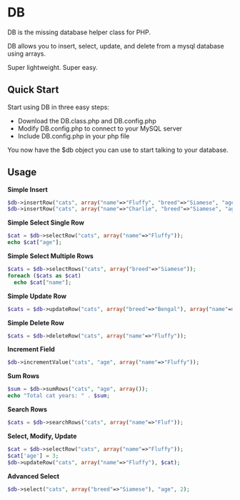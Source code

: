 DB
====

DB is the missing database helper class for PHP.

DB allows you to insert, select, update, and delete from a mysql database using arrays.

Super lightweight. Super easy.

Quick Start
-----------
Start using DB in three easy steps:

* Download the DB.class.php and DB.config.php
* Modify DB.config.php to connect to your MySQL server
* Include DB.config.php in your php file

You now have the $db object you can use to start talking to your database.

Usage
-----------

__Simple Insert__
```php
$db->insertRow("cats", array("name"=>"Fluffy", "breed"=>"Siamese", "age"=>2));
$db->insertRow("cats", array("name"=>"Charlie", "breed"=>"Siamese", "age"=>3));
```

__Simple Select Single Row__
```php
$cat = $db->selectRow("cats", array("name"=>"Fluffy"));
echo $cat["age"];
```

__Simple Select Multiple Rows__
```php
$cats = $db->selectRows("cats", array("breed"=>"Siamese"));
foreach ($cats as $cat)
  echo $cat["name"];
```

__Simple Update Row__
```php
$cats = $db->updateRow("cats", array("breed"=>"Bengal"), array("name"=>"Fluffy"));
```

__Simple Delete Row__
```php
$cats = $db->deleteRow("cats", array("name"=>"Fluffy"));
```

__Increment Field__
```php
$db->incrementValue("cats", "age", array("name"=>"Fluffy"));
```

__Sum Rows__
```php
$sum = $db->sumRows("cats", "age", array());
echo "Total cat years: " . $sum;
```

__Search Rows__
```php
$cats = $db->searchRows("cats", array("name"=>"Fluf"));
```

__Select, Modify, Update__
```php
$cat = $db->selectRow("cats", array("name"=>"Fluffy"));
$cat['age'] = 3;
$db->updateRow("cats", array("name"=>"Fluffy"), $cat);
```

__Advanced Select__
```php
$db->select("cats", array("breed"=>"Siamese"), "age", 2);
```
